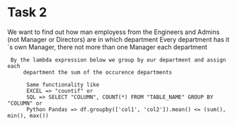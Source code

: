 # Task 2

We want to find out how man employess from the Engineers and Admins (not
Manager or Directors) are in which department
Every department has it´s own Manager, there not more than one Manager each
department

     By the lambda expression below we group by our department and assign each
         department the sum of the occurence departments

          Same functionality like
          EXCEL => "countif" or
          SQL => SELECT "COLUMN", COUNT(*) FROM "TABLE_NAME" GROUP BY "COLUMN" or
          Python Pandas => df.groupby(['col1', 'col2']).mean() <= (sum(), min(), max())
